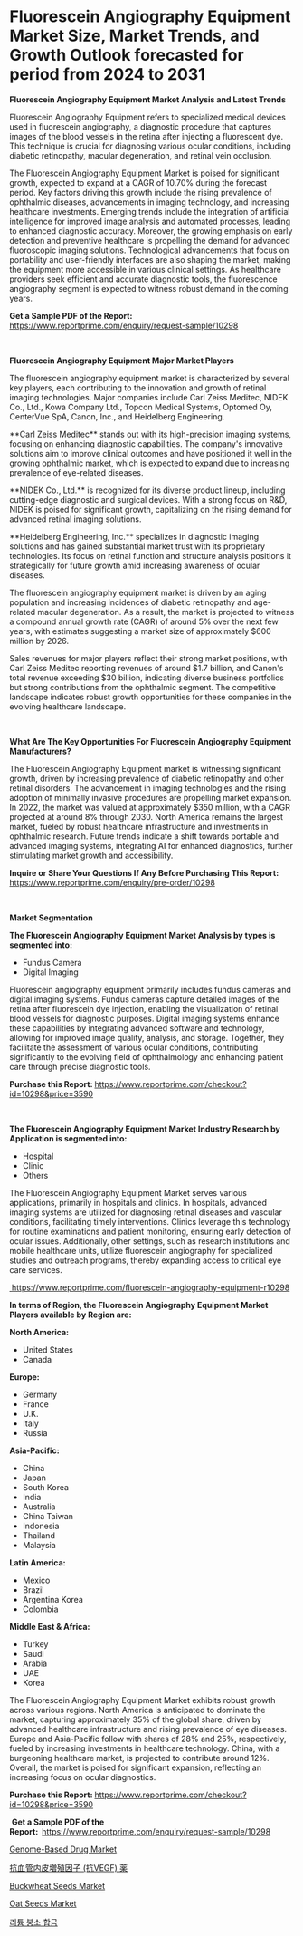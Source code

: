<p><h1>Fluorescein Angiography Equipment Market Size, Market Trends, and Growth Outlook forecasted for period from 2024 to 2031</h1></p><p><strong>Fluorescein Angiography Equipment Market Analysis and Latest Trends</strong></p>
<p><p>Fluorescein Angiography Equipment refers to specialized medical devices used in fluorescein angiography, a diagnostic procedure that captures images of the blood vessels in the retina after injecting a fluorescent dye. This technique is crucial for diagnosing various ocular conditions, including diabetic retinopathy, macular degeneration, and retinal vein occlusion.</p><p>The Fluorescein Angiography Equipment Market is poised for significant growth, expected to expand at a CAGR of 10.70% during the forecast period. Key factors driving this growth include the rising prevalence of ophthalmic diseases, advancements in imaging technology, and increasing healthcare investments. Emerging trends include the integration of artificial intelligence for improved image analysis and automated processes, leading to enhanced diagnostic accuracy. Moreover, the growing emphasis on early detection and preventive healthcare is propelling the demand for advanced fluoroscopic imaging solutions. Technological advancements that focus on portability and user-friendly interfaces are also shaping the market, making the equipment more accessible in various clinical settings. As healthcare providers seek efficient and accurate diagnostic tools, the fluorescence angiography segment is expected to witness robust demand in the coming years.</p></p>
<p><strong>Get a Sample PDF of the Report:&nbsp;</strong> <a href="https://www.reportprime.com/enquiry/request-sample/10298">https://www.reportprime.com/enquiry/request-sample/10298</a></p>
<p>&nbsp;</p>
<p><strong>Fluorescein Angiography Equipment Major Market Players</strong></p>
<p><p>The fluorescein angiography equipment market is characterized by several key players, each contributing to the innovation and growth of retinal imaging technologies. Major companies include Carl Zeiss Meditec, NIDEK Co., Ltd., Kowa Company Ltd., Topcon Medical Systems, Optomed Oy, CenterVue SpA, Canon, Inc., and Heidelberg Engineering.</p><p>**Carl Zeiss Meditec** stands out with its high-precision imaging systems, focusing on enhancing diagnostic capabilities. The company's innovative solutions aim to improve clinical outcomes and have positioned it well in the growing ophthalmic market, which is expected to expand due to increasing prevalence of eye-related diseases.</p><p>**NIDEK Co., Ltd.** is recognized for its diverse product lineup, including cutting-edge diagnostic and surgical devices. With a strong focus on R&D, NIDEK is poised for significant growth, capitalizing on the rising demand for advanced retinal imaging solutions.</p><p>**Heidelberg Engineering, Inc.** specializes in diagnostic imaging solutions and has gained substantial market trust with its proprietary technologies. Its focus on retinal function and structure analysis positions it strategically for future growth amid increasing awareness of ocular diseases.</p><p>The fluorescein angiography equipment market is driven by an aging population and increasing incidences of diabetic retinopathy and age-related macular degeneration. As a result, the market is projected to witness a compound annual growth rate (CAGR) of around 5% over the next few years, with estimates suggesting a market size of approximately $600 million by 2026.</p><p>Sales revenues for major players reflect their strong market positions, with Carl Zeiss Meditec reporting revenues of around $1.7 billion, and Canon's total revenue exceeding $30 billion, indicating diverse business portfolios but strong contributions from the ophthalmic segment. The competitive landscape indicates robust growth opportunities for these companies in the evolving healthcare landscape.</p></p>
<p>&nbsp;</p>
<p><strong>What Are The Key Opportunities For Fluorescein Angiography Equipment Manufacturers?</strong></p>
<p><p>The Fluorescein Angiography Equipment market is witnessing significant growth, driven by increasing prevalence of diabetic retinopathy and other retinal disorders. The advancement in imaging technologies and the rising adoption of minimally invasive procedures are propelling market expansion. In 2022, the market was valued at approximately $350 million, with a CAGR projected at around 8% through 2030. North America remains the largest market, fueled by robust healthcare infrastructure and investments in ophthalmic research. Future trends indicate a shift towards portable and advanced imaging systems, integrating AI for enhanced diagnostics, further stimulating market growth and accessibility.</p></p>
<p><strong>Inquire or Share Your Questions If Any Before Purchasing This Report:</strong> <a href="https://www.reportprime.com/enquiry/pre-order/10298">https://www.reportprime.com/enquiry/pre-order/10298</a></p>
<p>&nbsp;</p>
<p><strong>Market Segmentation</strong></p>
<p><strong>The Fluorescein Angiography Equipment Market Analysis by types is segmented into:</strong></p>
<p><ul><li>Fundus Camera</li><li>Digital Imaging</li></ul></p>
<p><p>Fluorescein angiography equipment primarily includes fundus cameras and digital imaging systems. Fundus cameras capture detailed images of the retina after fluorescein dye injection, enabling the visualization of retinal blood vessels for diagnostic purposes. Digital imaging systems enhance these capabilities by integrating advanced software and technology, allowing for improved image quality, analysis, and storage. Together, they facilitate the assessment of various ocular conditions, contributing significantly to the evolving field of ophthalmology and enhancing patient care through precise diagnostic tools.</p></p>
<p><strong>Purchase this Report:&nbsp;</strong><a href="https://www.reportprime.com/checkout?id=10298&price=3590">https://www.reportprime.com/checkout?id=10298&price=3590</a></p>
<p>&nbsp;</p>
<p><strong>The Fluorescein Angiography Equipment Market Industry Research by Application is segmented into:</strong></p>
<p><ul><li>Hospital</li><li>Clinic</li><li>Others</li></ul></p>
<p><p>The Fluorescein Angiography Equipment Market serves various applications, primarily in hospitals and clinics. In hospitals, advanced imaging systems are utilized for diagnosing retinal diseases and vascular conditions, facilitating timely interventions. Clinics leverage this technology for routine examinations and patient monitoring, ensuring early detection of ocular issues. Additionally, other settings, such as research institutions and mobile healthcare units, utilize fluorescein angiography for specialized studies and outreach programs, thereby expanding access to critical eye care services.</p></p>
<p><a href="https://www.reportprime.com/fluorescein-angiography-equipment-r10298">&nbsp;https://www.reportprime.com/fluorescein-angiography-equipment-r10298</a></p>
<p><strong>In terms of Region, the Fluorescein Angiography Equipment Market Players available by Region are:</strong></p>
<p>
    <p> <strong> North America: </strong>
        <ul>
            <li>United States</li>
            <li>Canada</li>
        </ul>
        </p> 
    <p> <strong> Europe: </strong>
        <ul>
            <li>Germany</li>
            <li>France</li>
            <li>U.K.</li>
            <li>Italy</li>
            <li>Russia</li>
        </ul>
        </p> 
    <p> <strong> Asia-Pacific: </strong>
        <ul>
            <li>China</li>
            <li>Japan</li>
            <li>South Korea</li>
            <li>India</li>
            <li>Australia</li>
            <li>China Taiwan</li>
            <li>Indonesia</li>
            <li>Thailand</li>
            <li>Malaysia</li>
        </ul>
        </p> 
    <p> <strong> Latin America: </strong>
        <ul>
            <li>Mexico</li>
            <li>Brazil</li>
            <li>Argentina Korea</li>
            <li>Colombia</li>
        </ul>
        </p> 
    <p> <strong> Middle East & Africa: </strong>
        <ul>
            <li>Turkey</li>
            <li>Saudi</li>
            <li>Arabia</li>
            <li>UAE</li>
            <li>Korea</li>
        </ul>
    </p>
    </p>
<p><p>The Fluorescein Angiography Equipment Market exhibits robust growth across various regions. North America is anticipated to dominate the market, capturing approximately 35% of the global share, driven by advanced healthcare infrastructure and rising prevalence of eye diseases. Europe and Asia-Pacific follow with shares of 28% and 25%, respectively, fueled by increasing investments in healthcare technology. China, with a burgeoning healthcare market, is projected to contribute around 12%. Overall, the market is poised for significant expansion, reflecting an increasing focus on ocular diagnostics.</p></p>
<p><strong>Purchase this Report: </strong><a href="https://www.reportprime.com/checkout?id=10298&price=3590">https://www.reportprime.com/checkout?id=10298&price=3590</a></p>
<p>&nbsp;<strong>Get a Sample PDF of the Report:&nbsp;&nbsp;</strong><a href="https://www.reportprime.com/enquiry/request-sample/10298">https://www.reportprime.com/enquiry/request-sample/10298</a></p>
<p><strong></strong></p>
<p><p><a href="https://medium.com/@kartik.reportprime/this-report-aims-to-provide-a-comprehensive-presentation-of-the-global-market-for-genome-based-1d60370caea0">Genome-Based Drug Market</a></p><p><a href="https://medium.com/@jolyongue8huy/anti-vascular-endothelial-growth-factor-anti-vegf-drugs-4c308364ade7?postPublishedType=initial">抗血管内皮増殖因子 (抗VEGF) 薬</a></p><p><a href="https://www.linkedin.com/pulse/global-buckwheat-seeds-market-analysis-key-trends-future-projections-rloxe?trackingId=rhIzIOE6QdObFdOaTDLf%2FQ%3D%3D">Buckwheat Seeds Market</a></p><p><a href="https://www.linkedin.com/pulse/global-oat-seeds-market-focus-application-end-use-industry-1ifye?trackingId=jgMdCNqDReCFUCIk8Cwb7Q%3D%3D">Oat Seeds Market</a></p><p><a href="https://medium.com/@nikki.bettison/%EB%A6%AC%ED%8A%AC-%EB%B6%95%EC%86%8C-%ED%95%A9%EA%B8%88-%EC%8B%9C%EC%9E%A5-%EA%B7%9C%EB%AA%A8-%EC%A0%90%EC%9C%A0%EC%9C%A8-%EB%B0%8F-%ED%8A%B8%EB%A0%8C%EB%93%9C-%EB%B6%84%EC%84%9D-%EB%B3%B4%EA%B3%A0%EC%84%9C-%EC%A0%9C%ED%92%88%EB%B3%84-%EB%A6%AC%ED%8A%AC-%ED%95%A8%EB%9F%89-55-%EB%A6%AC%ED%8A%AC-%ED%95%A8%EB%9F%89-60-%EB%A6%AC%ED%8A%AC-%ED%95%A8%EB%9F%89-65-%EB%B0%8F-%EC%84%B8%EB%B6%84%ED%99%94-%EC%98%88%EC%B8%A1-2024-2031-0ef021be9c70?postPublishedType=initial">리튬 붕소 합금</a></p></p>